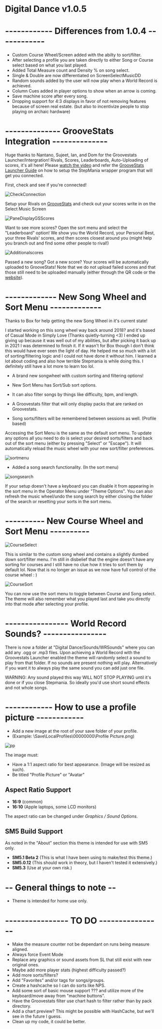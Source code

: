 # Digital Dance v1.0.5

# ------------ Differences from 1.0.4 ------------
- Custom Course Wheel/Screen added with the abilty to sort/filter.
- After selecting a profile you are taken directly to either Song or Course select based on what you last played.
- Added Total Measure count and Density % on song select.
- Single & Double are now differentiated on ScreenSelectMusicDD
- Random sounds added by the user will now play when a World Record is achieved.
- Column Cues added in player options to show when an arrow is coming.
- Save machine score after every song.
- Dropping support for 4:3 displays in favor of not removing features because of screen real estate. (but also to incentivize people to stop playing on archaic hardware)


# -------------- GrooveStats Integration --------------
Huge thanks to Nantano, Sujeet, Ian, and Dom for the Groovestats Launcher/Intergration!
Rivals, Scores, Leaderboards, Auto-Uploading of scores, it's all here! Please [watch the video](https://www.youtube.com/watch?v=8yMzp7xMQq0) and refer the [GrooveStats Launcher Guide](https://github.com/GrooveStats/gslauncher#readme) on how to setup the StepMania wrapper program that will get you connected.

First, check and see if you're connected!

![CheckConnection](https://i.imgur.com/QQOsCG9.png)

Setup your Rivals on [GrooveStats](https://groovestats.com/index.php?page=register&action=update) and check out your scores write in on the Select Music Screen

![PaneDisplayGSScores](https://i.imgur.com/BrTCdFy.png)

Want to see more scores? Open the sort menu and select the "Leaderboard" option! We show you the World Record, your Personal Best, your three Rivals' scores, and then scores closest around you (might help you branch out and find some other people to rival!)

![Additionalscores](https://i.imgur.com/YOiiCcr.png)

Passed a new song? Got a new score? Your scores will be automatically uploaded to GrooveStats! Note that we do not upload failed scores and that those still need to be uploaded manually (either through the QR code or the [website](https://groovestats.com/)).

# ------------- New Song Wheel and Sort Menu -------------
Thanks to Box for help getting the new Song Wheel in it's current state!

I started working on this song wheel way back around 2018? and it's based of Casual Mode in Simply Love (Thanks quietly-turning <3)
I ended up giving up because it was well out of my abilities, but after picking it back up in 2021 I was determined to finish it. If it wasn't for Box though I don't think this would have ever seen the light of day. He helped me so much with a lot of sorting/filtering logic and I could not have done it without him. I learned a lot about coding and also how terrible Stepmania is while doing this. I definitely still have a lot more to learn too lol.

- A brand new songwheel with custom sorting and filtering options!

- New Sort Menu has Sort/Sub sort options.

- It can also filter songs by things like difficulty, bpm, and length.

- A Groovestats filter that will only display packs that are ranked on Groovestats.

- Song sorts/filters will be remembered between sessions as well. (Profile based)

Accessing the Sort Menu is the same as the default sort menu. To update any options all you need to do is select your desired sorts/filters and back out of the sort menu (either by pressing "Select" or "Escape"). It will automatically reload the music wheel with your new sort/filter preferences.

![sortmenu](https://i.imgur.com/zxYdwMk.png)

- Added a song search functionality. (In the sort menu)

![songsearch](https://i.imgur.com/bZ4R32V.png)

If your setup doesn't have a keyboard you can disable it from appearing in the sort menu in the Operator Menu under "Theme Options".
You can also refresh the music wheel/undo the song search by either closing the folder of the search or resetting your sorts in the sort menu.

# ---------- New Course Wheel and Sort Menu ----------
![CourseSelect](https://i.imgur.com/8RCKKYN.png)

This is similar to the custom song wheel and contains a slightly dumbed down sort/filter menu.
I'm still in disbelief that the engine doesn't have any sorting for courses and I still have no clue how it tries to sort them by default lol.
Now that is no longer an issue as we now have full control of the course wheel : )

![CourseSort](https://i.imgur.com/HEt81CT.png)

You can now use the sort menu to toggle between Course and Song select. 
The theme will also remember what you played last and take you directly into that mode after selecting your profile.

# ---------------- World Record Sounds? ----------------
There is now a folder at "Digital Dance/Sounds/WRSounds" where you can add any .ogg or .mp3 files.
Upon achieving a World Record with the Groovestats Launcher enabled the theme will randomly select a sound to play from that folder.
If no sounds are present nothing will play.
Alternatively if you want it to always play the same sound you can add just one file.

WARNING: Any sound played this way WILL NOT STOP PLAYING until it's done or if you close Stepmania. So ideally you'd use short sound effects and not whole songs.

# ------------ How to use a profile picture ------------

- Add a new image at the root of your save folder of your profile.
- (Example: \Save\LocalProfiles\00000000\Profile Picture.png)

![pp](https://i.imgur.com/YDMuJjY.png)

The image must:
- Have a 1:1 aspect ratio for best appearance. (Image will be resized as such).
- Be titled "Profile Picture" or "Avatar"

## Aspect Ratio Support

  * <strong>16:9</strong> (common)
  * <strong>16:10</strong> (Apple laptops, some LCD monitors)
  
The aspect ratio can be changed under *Graphics / Sound Options*.

## SM5 Build Support
As noted in the "About" section this theme is intended for use with SM5 only.
* <strong>SM5.1 Beta 2</strong> (This is what I have been using to make/test this theme.)
* <strong>SM5.0.12</strong> (This should work in theory, but I haven't tested it extensively.)
* <strong>SM5.3</strong> (Use at your own risk.)


# -- General things to note --
- Theme is intended for home use only.

# ---------------- TO DO ----------------
- Make the measure counter not be dependant on runs being measure aligned.
- Always force Event Mode
- Replace any graphics or sound assets from SL that still exist with new original ones.
- Maybe add more player stats (highest difficulty passed?)
- Add more sorts/filters?
- Add "Favorites" and/or tags for songs/groups.
- Create a hashcache so I can do sorts like NPS.
- Add some sort of basic mouse support ??? and utilize more of the keyboard/move away from "machine buttons".
- Have the Groovestats filter use chart hash to filter rather than by pack directory.
- Add a chart preview? This might be possible with HashCache, but we'll see in the future I guess.
- Clean up my code, it could be better.